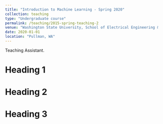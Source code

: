 ```yaml
---
title: "Introduction to Machine Learning - Spring 2020"
collection: teaching
type: "Undergraduate course"
permalink: /teaching/2015-spring-teaching-2
venue: "Washington State University, School of Electrical Engineering & Computer Science"
date: 2020-01-01
location: "Pullman, WA"
---
```


Teaching Assistant.

Heading 1
======

Heading 2
======

Heading 3
======
